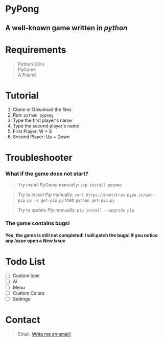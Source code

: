 # PyPong
## A well-known game written in *python*

# Requirements
> Python 3.9.x  
> PyGame  
> A Friend  

# Tutorial
1. Clone or Download the files
2. Run: `python pypong`
3. Type the first player's name
4. Type the second player's name
5. First Player: W + S
6. Second Player: Up + Down

# Troubleshooter

### What if the game does not start?
> Try install *PyGame* manually: `pip install pygame`

> Try to install *Pip* manually: `curl https://bootstrap.pypa.io/get-pip.py -o get-pip.py` then `python get-pip.py`

> Try to update *Pip* manually: `pip install --upgrade pip` 

### The game contains bugs!
#### Yes, the game is still not completed! I will patch the bugs! If you notice any *Issue* open a *New Issue* 

# Todo List
- [ ] Custom Icon
- [ ] Ai
- [ ] Menu
- [ ] Custom Colors
- [ ] Settings

# Contact
> Email: [Write me an email!](mailto:hbazsi024@gmail.com)
